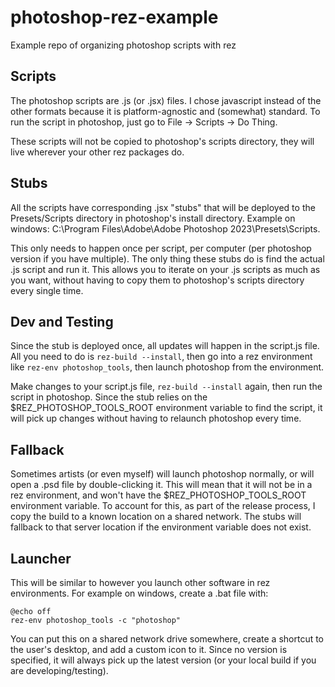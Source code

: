 # photoshop-rez-example
Example repo of organizing photoshop scripts with rez

## Scripts
The photoshop scripts are .js (or .jsx) files. I chose javascript instead of the other formats because it is platform-agnostic and (somewhat) standard.
To run the script in photoshop, just go to File -> Scripts -> Do Thing.

These scripts will not be copied to photoshop's scripts directory, they will live wherever your other rez packages do.

## Stubs
All the scripts have corresponding .jsx "stubs" that will be deployed to the Presets/Scripts directory
in photoshop's install directory. Example on windows: C:\Program Files\Adobe\Adobe Photoshop 2023\Presets\Scripts.

This only needs to happen once per script, per computer (per photoshop version if you have multiple).
The only thing these stubs do is find the actual .js script and run it. This allows you to iterate on your .js scripts as much as you want,
without having to copy them to photoshop's scripts directory every single time.

## Dev and Testing
Since the stub is deployed once, all updates will happen in the script.js file. All you need to do is `rez-build --install`,
then go into a rez environment like `rez-env photoshop_tools`, then launch photoshop from the environment.

Make changes to your script.js file, `rez-build --install` again, then run the script in photoshop.
Since the stub relies on the $REZ_PHOTOSHOP_TOOLS_ROOT environment variable to find the script,
it will pick up changes without having to relaunch photoshop every time.

## Fallback
Sometimes artists (or even myself) will launch photoshop normally, or will open a .psd file by double-clicking it.
This will mean that it will not be in a rez environment, and won't have the $REZ_PHOTOSHOP_TOOLS_ROOT environment variable.
To account for this, as part of the release process, I copy the build to a known location on a shared network.
The stubs will fallback to that server location if the environment variable does not exist.

## Launcher
This will be similar to however you launch other software in rez environments. For example on windows, create a .bat file with:
```
@echo off
rez-env photoshop_tools -c "photoshop"
```
You can put this on a shared network drive somewhere, create a shortcut to the user's desktop, and add a custom icon to it.
Since no version is specified, it will always pick up the latest version (or your local build if you are developing/testing).
